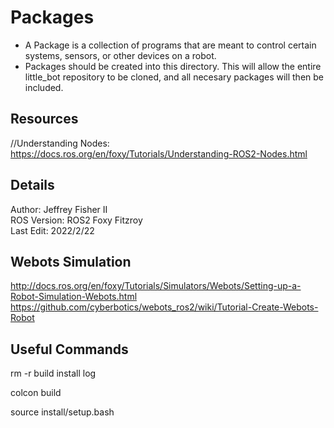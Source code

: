 # Packages
- A Package is a collection of programs that are meant to control certain systems, sensors, or other devices on a robot.
- Packages should be created into this directory. This will allow the entire little_bot repository to be cloned, and all necesary packages will then be included.

## Resources
//Understanding Nodes: https://docs.ros.org/en/foxy/Tutorials/Understanding-ROS2-Nodes.html  

## Details
Author: Jeffrey Fisher II  
ROS Version: ROS2 Foxy Fitzroy  
Last Edit: 2022/2/22 


## Webots Simulation
http://docs.ros.org/en/foxy/Tutorials/Simulators/Webots/Setting-up-a-Robot-Simulation-Webots.html
https://github.com/cyberbotics/webots_ros2/wiki/Tutorial-Create-Webots-Robot


## Useful Commands 

rm -r build install log

colcon build

source install/setup.bash

